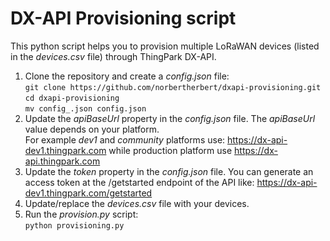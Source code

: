 # DX-API Provisioning script
This python script helps you to provision multiple LoRaWAN devices (listed in the *devices.csv* file) through ThingPark DX-API.

1. Clone the repository and create a *config.json* file:  
`git clone https://github.com/norbertherbert/dxapi-provisioning.git`  
`cd dxapi-provisioning`  
`mv config_.json config.json`  
2. Update the *apiBaseUrl* property in the *config.json* file.
   The *apiBaseUrl* value depends on your platform.  
   For example *dev1* and *community* platforms use: https://dx-api-dev1.thingpark.com while production platform use https://dx-api.thingpark.com
3. Update the *token* property in the *config.json* file.
   You can generate an access token at the /getstarted endpoint of the API like: https://dx-api-dev1.thingpark.com/getstarted
3. Update/replace the *devices.csv* file with your devices.
4. Run the *provision.py* script:  
`python provisioning.py`
